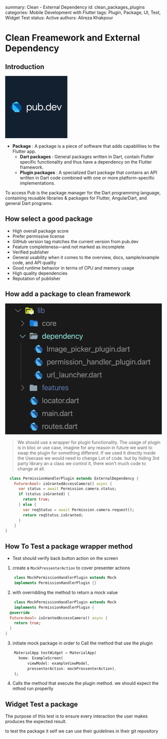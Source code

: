 summary: Clean - External Dependency
id: clean_packages_plugins
categories: Mobile Development with Flutter
tags: Plugin, Package, UI, Test, Widget Test
status:  Active
authors: Alireza Khakpour

<style>
r { color: Red }
o { color: Orange }
g { color: Green }
</style>

# Clean Freamework and External Dependency

## Introduction

![Pub.dev](clean_packages_plugins/pub.png)

- **Package** : A package is a piece of software that adds capabilities to the Flutter app.
  - **Dart packages** : General packages written in Dart, contain Flutter specific functionality and thus have a dependency on the Flutter framework.
  - **Plugin packages** : A specialized Dart package that contains an API written in Dart code combined with one or more platform-specific implementations.

To access Pub is the package manager for the Dart programming language, containing reusable libraries & packages for Flutter, AngularDart, and general Dart programs.


## How select a good package


- High overall package score
- Prefer permissive license
- GitHub version tag matches the current version from pub.dev
- Feature completeness—and not marked as incomplete 
- Verified publisher
- General usability when it comes to the overview, docs, sample/example code, and API quality
- Good runtime behavior in terms of CPU and memory usage
- High quality dependencies
- Reputation of publisher



## How add a package to clean framework


![Presentation Layer](clean_packages_plugins/dependency.png)


> We should use a wrapper for plugin functionality. The usage of plugin is in bloc or use case, imagine for any reason in future we want to swap the plugin for something different. If we used it directly inside the Usecase we would need to change Lot of code. but by hiding 3rd party library an a class we control it, there won't much code to change at all.



```dart
  class PermissionHandlerPlugin extends ExternalDependency {
    Future<bool> isGrantedAccessCamera() async {
      var status = await Permission.camera.status;
      if (status.isGranted) {
        return true;
      } else {
        var reqStatus = await Permission.camera.request();
        return reqStatus.isGranted;
      }
    }
}

```




## How To Test a package wrapper method

- Test should verify back button action on the screen
  
 1. create a `MockPressenterAction` to cover presenter actions 

```dart
    class MockPermissionHandlerPlugin extends Mock
    implements PermissionHandlerPlugin {}
```

 2. with overridding the method to return a mock value

```dart
    class MockPermissionHandlerPlugin extends Mock
    implements PermissionHandlerPlugin {
  @override
  Future<bool> isGrantedAccessCamera() async {
    return true;
  }
}
```

 3. initiate mock package in order to Call the method that use the plugin

```dart
    MaterialApp testWidget = MaterialApp(
      home: ExampleScreen(
          viewModel: exampleViewModel,
          pressenterAction: mockPressenterAction),
    );
```

 4. Calls the method that execute the plugin method. we should expect the mthod run properlly
 
 

## Widget Test a package

 The purpose of this test is to ensure every interaction the user makes produces the expected result.

to test the package it self we can use their guidelines in their git repository 





